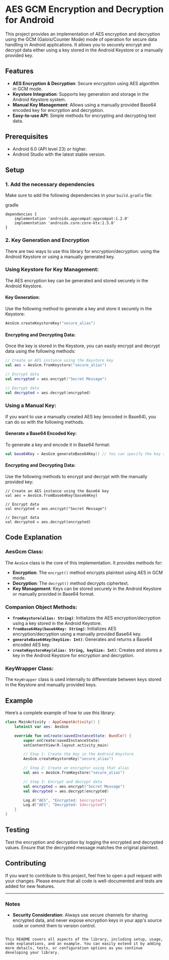 

# AES GCM Encryption and Decryption for Android

This project provides an implementation of AES encryption and decryption using the GCM (Galois/Counter Mode) mode of operation for secure data handling in Android applications. It allows you to securely encrypt and decrypt data either using a key stored in the Android Keystore or a manually provided key.

## Features

- **AES Encryption & Decryption**: Secure encryption using AES algorithm in GCM mode.
- **Keystore Integration**: Supports key generation and storage in the Android Keystore system.
- **Manual Key Management**: Allows using a manually provided Base64 encoded key for encryption and decryption.
- **Easy-to-use API**: Simple methods for encrypting and decrypting text data.

## Prerequisites

- Android 6.0 (API level 23) or higher.
- Android Studio with the latest stable version.

## Setup

### 1. Add the necessary dependencies

Make sure to add the following dependencies in your `build.gradle` file:

gradle
```
dependencies {
    implementation 'androidx.appcompat:appcompat:1.2.0'
    implementation 'androidx.core:core-ktx:1.5.0'
}
````

### 2. Key Generation and Encryption

There are two ways to use this library for encryption/decryption: using the Android Keystore or using a manually generated key.

### Using Keystore for Key Management:

The AES encryption key can be generated and stored securely in the Android Keystore.

#### Key Generation:

Use the following method to generate a key and store it securely in the Keystore:

```kotlin
AesGcm.createKeystoreKey("secure_alias")
```

#### Encrypting and Decrypting Data:

Once the key is stored in the Keystore, you can easily encrypt and decrypt data using the following methods:

```kotlin
// Create an AES instance using the Keystore key
val aes = AesGcm.fromKeystore("secure_alias")

// Encrypt data
val encrypted = aes.encrypt("Secret Message")

// Decrypt data
val decrypted = aes.decrypt(encrypted)
```

### Using a Manual Key:

If you want to use a manually created AES key (encoded in Base64), you can do so with the following methods.

#### Generate a Base64 Encoded Key:

To generate a key and encode it in Base64 format:

```kotlin
val base64Key = AesGcm.generateBase64Key() // You can specify the key size (default: 256)
```

#### Encrypting and Decrypting Data:

Use the following methods to encrypt and decrypt with the manually provided key:

```
// Create an AES instance using the Base64 key
val aes = AesGcm.fromBase64Key(base64Key)

// Encrypt data
val encrypted = aes.encrypt("Secret Message")

// Decrypt data
val decrypted = aes.decrypt(encrypted)
```

## Code Explanation

### AesGcm Class:

The `AesGcm` class is the core of this implementation. It provides methods for:

* **Encryption**: The `encrypt()` method encrypts plaintext using AES in GCM mode.
* **Decryption**: The `decrypt()` method decrypts ciphertext.
* **Key Management**: Keys can be stored securely in the Android Keystore or manually provided in Base64 format.

### Companion Object Methods:

* **`fromKeystore(alias: String)`**: Initializes the AES encryption/decryption using a key stored in the Android Keystore.
* **`fromBase64Key(base64Key: String)`**: Initializes AES encryption/decryption using a manually provided Base64 key.
* **`generateBase64Key(keySize: Int)`**: Generates and returns a Base64 encoded AES key.
* **`createKeystoreKey(alias: String, keySize: Int)`**: Creates and stores a key in the Android Keystore for encryption and decryption.

### KeyWrapper Class:

The `KeyWrapper` class is used internally to differentiate between keys stored in the Keystore and manually provided keys.

## Example

Here’s a complete example of how to use this library:

```kotlin
class MainActivity : AppCompatActivity() {
    lateinit var aes: AesGcm

    override fun onCreate(savedInstanceState: Bundle?) {
        super.onCreate(savedInstanceState)
        setContentView(R.layout.activity_main)

        // Step 1: Create the key in the Android Keystore
        AesGcm.createKeystoreKey("secure_alias")

        // Step 2: Create an encryptor using that alias
        val aes = AesGcm.fromKeystore("secure_alias")

        // Step 3: Encrypt and decrypt data
        val encrypted = aes.encrypt("Secret Message")
        val decrypted = aes.decrypt(encrypted)

        Log.d("AES", "Encrypted: $encrypted")
        Log.d("AES", "Decrypted: $decrypted")
    }
}
```

## Testing

Test the encryption and decryption by logging the encrypted and decrypted values. Ensure that the decrypted message matches the original plaintext.

## Contributing

If you want to contribute to this project, feel free to open a pull request with your changes. Please ensure that all code is well-documented and tests are added for new features.

---

### Notes

* **Security Consideration**: Always use secure channels for sharing encrypted data, and never expose encryption keys in your app's source code or commit them to version control.

```

This README covers all aspects of the library, including setup, usage, code explanations, and an example. You can easily extend it by adding more details, tests, or configuration options as you continue developing your library.
```
